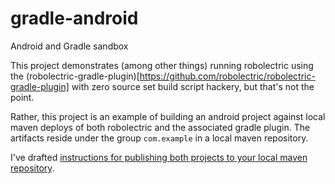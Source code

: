 gradle-android
==============

Android and Gradle sandbox

This project demonstrates (among other things) running robolectric using the 
(robolectric-gradle-plugin)[https://github.com/robolectric/robolectric-gradle-plugin]
with zero source set build script hackery, but that's not the point.

Rather, this project is an example of building an android project against local
maven deploys of both robolectric and the associated gradle plugin. The artifacts 
reside under the group `com.example` in a local maven repository.

I've drafted [instructions for publishing both projects to your local maven repository](https://gist.github.com/dcow/62f7c5257cf4725248f0).
